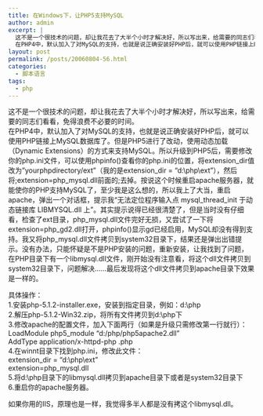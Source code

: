 ```yaml
---
title: 在Windows下，让PHP5支持MySQL
author: admin
excerpt: |
  这不是一个很技术的问题，却让我花去了大半个小时才解决好，所以写出来，给需要的同志们看看，免得浪费不必要的时间。<br />
  在PHP4中，默认加入了对MySQL的支持，也就是说正确安装好PHP后，就可以使用PHP链接上MySQL数据库了。但是PHP5进行了改动，使用动态加载（Dynamic Extensions）的方式来支持MySQL。所以升级到PHP5后，需要修改你的php.ini文件，可以使用phpinfo()查看你的php.ini的位置，将extension_dir值改为”yourphpdirect...
layout: post
permalink: /posts/20060804-56.html
categories:
  - 脚本语言
tags:
  - php
---
```

这不是一个很技术的问题，却让我花去了大半个小时才解决好，所以写出来，给需要的同志们看看，免得浪费不必要的时间。  
在PHP4中，默认加入了对MySQL的支持，也就是说正确安装好PHP后，就可以使用PHP链接上MySQL数据库了。但是PHP5进行了改动，使用动态加载（Dynamic Extensions）的方式来支持MySQL。所以升级到PHP5后，需要修改你的php.ini文件，可以使用phpinfo()查看你的php.ini的位置，将extension\_dir值改为”yourphpdirectory/ext”（我的是extension\_dir = “d:\php\ext”），然后将;extension=php\_mysql.dll前面的;去掉。按说这个时候重启apache服务器，就能使你的PHP支持MySQL了，至少我是这么想的，所以我上了大当，重启apache，弹出一个对话框，提示我“无法定位程序输入点 mysql\_thread\_init 于动态链接库 LIBMYSQL.dll 上”。其实提示说得已经很清楚了，但是当时没有仔细看，检查了ext目录，php\_mysql.dll文件完好无损，又尝试了一下将extension=php\_gd2.dll打开，phpinfo()显示gd已经启用，MySQL却没有得到支持。我又将php\_mysql.dll文件拷贝到system32目录下，结果还是弹出出错提示。没有办法，只能怀疑是不是PHP安装的问题，重新安装，让我找到了问题，在PHP目录下有一个libmysql.dll文件，刚开始没有注意看，将这个dll文件拷贝到system32目录下，问题解决……最后发现将这个dll文件拷贝到apache目录下效果是一样的。

具体操作：  
1.安装php-5.1.2-installer.exe，安装到指定目录，例如：d:\php  
2.解压php-5.1.2-Win32.zip，将所有文件拷贝到d:\php下  
3.修改apache的配置文件，加入下面两行（如果是升级只需修改第一行就行）：  
LoadModule php5_module “d:/php/php5apache2.dll”  
AddType application/x-httpd-php .php  
4.在winnt目录下找到php.ini，修改此文件：  
extension_dir = “d:\php\ext”  
extension=php_mysql.dll  
5.将d:\php目录下的libmysql.dll拷贝到apache目录下或者是system32目录下  
6.重启你的apache服务器。

如果你用的IIS，原理也是一样，我觉得多半人都是没有拷这个libmysql.dll。